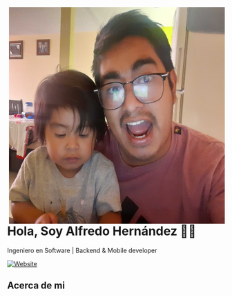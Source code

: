 
<img align="right" width="500" height="500" src="/images/profile.jpg">

# Hola, Soy Alfredo Hernández 👋🏼

Ingeniero en Software | Backend & Mobile developer

[![Website](https://img.shields.io/github/followers/AlfredoHdez1709?style=social)][gitgub]  


## Acerca de mi







[website]: https://aminespinoza.com/
[twitter]: https://twitter.com/aminespinoza
[youtube]: https://www.youtube.com/c/AminEspinoza
[linkedin]: https://www.linkedin.com/in/amin-espinoza-71b24661/
[instagram]: https://www.instagram.com/aminespinoza10/
[facebook]: https://www.facebook.com/aminespinoza
[gitgub]: https://github.com/AlfredoHdez1709


<!--
**AlfredoHdez1709/AlfredoHdez1709** is a ✨ _special_ ✨ repository because its `README.md` (this file) appears on your GitHub profile.

Here are some ideas to get you started:

- 🔭 I’m currently working on ...
- 🌱 I’m currently learning ...
- 👯 I’m looking to collaborate on ...
- 🤔 I’m looking for help with ...
- 💬 Ask me about ...
- 📫 How to reach me: ...
- 😄 Pronouns: ...
- ⚡ Fun fact: ...
-->
